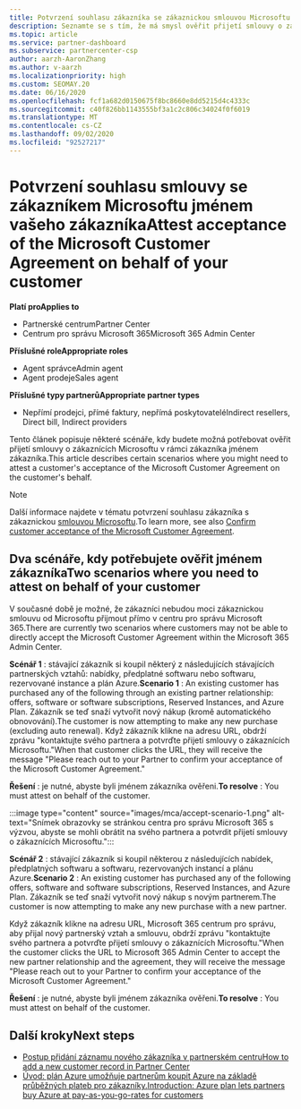 ```yaml
---
title: Potvrzení souhlasu zákazníka se zákaznickou smlouvou Microsoftu
description: Seznamte se s tím, že má smysl ověřit přijetí smlouvy o zákaznících Microsoftu jménem zákazníka.
ms.topic: article
ms.service: partner-dashboard
ms.subservice: partnercenter-csp
author: aarzh-AaronZhang
ms.author: v-aarzh
ms.localizationpriority: high
ms.custom: SEOMAY.20
ms.date: 06/16/2020
ms.openlocfilehash: fcf1a682d0150675f8bc8660e8dd5215d4c4333c
ms.sourcegitcommit: c40f826bb1143555bf3a1c2c806c34024f0f6019
ms.translationtype: MT
ms.contentlocale: cs-CZ
ms.lasthandoff: 09/02/2020
ms.locfileid: "92527217"
---
```

# <a name="attest-acceptance-of-the-microsoft-customer-agreement-on-behalf-of-your-customer"></a><span data-ttu-id="39064-103">Potvrzení souhlasu smlouvy se zákazníkem Microsoftu jménem vašeho zákazníka</span><span class="sxs-lookup"><span data-stu-id="39064-103">Attest acceptance of the Microsoft Customer Agreement on behalf of your customer</span></span>

<span data-ttu-id="39064-104">**Platí pro**</span><span class="sxs-lookup"><span data-stu-id="39064-104">**Applies to**</span></span>

- <span data-ttu-id="39064-105">Partnerské centrum</span><span class="sxs-lookup"><span data-stu-id="39064-105">Partner Center</span></span>
- <span data-ttu-id="39064-106">Centrum pro správu Microsoft 365</span><span class="sxs-lookup"><span data-stu-id="39064-106">Microsoft 365 Admin Center</span></span>

<span data-ttu-id="39064-107">**Příslušné role**</span><span class="sxs-lookup"><span data-stu-id="39064-107">**Appropriate roles**</span></span>

- <span data-ttu-id="39064-108">Agent správce</span><span class="sxs-lookup"><span data-stu-id="39064-108">Admin agent</span></span>
- <span data-ttu-id="39064-109">Agent prodeje</span><span class="sxs-lookup"><span data-stu-id="39064-109">Sales agent</span></span>

<span data-ttu-id="39064-110">**Příslušné typy partnerů**</span><span class="sxs-lookup"><span data-stu-id="39064-110">**Appropriate partner types**</span></span>

- <span data-ttu-id="39064-111">Nepřímí prodejci, přímé faktury, nepřímá poskytovatelé</span><span class="sxs-lookup"><span data-stu-id="39064-111">Indirect resellers, Direct bill, Indirect providers</span></span>

<span data-ttu-id="39064-112">Tento článek popisuje některé scénáře, kdy budete možná potřebovat ověřit přijetí smlouvy o zákaznících Microsoftu v rámci zákazníka jménem zákazníka.</span><span class="sxs-lookup"><span data-stu-id="39064-112">This article describes certain scenarios where you might need to attest a customer's acceptance of the Microsoft Customer Agreement on the customer's behalf.</span></span>

>[!NOTE]
><span data-ttu-id="39064-113">Další informace najdete v tématu potvrzení souhlasu zákazníka s zákaznickou [smlouvou Microsoftu](confirm-customer-agreement.md).</span><span class="sxs-lookup"><span data-stu-id="39064-113">To learn more, see also [Confirm customer acceptance of the Microsoft Customer Agreement](confirm-customer-agreement.md).</span></span>

## <a name="two-scenarios-where-you-need-to-attest-on-behalf-of-your-customer"></a><span data-ttu-id="39064-114">Dva scénáře, kdy potřebujete ověřit jménem zákazníka</span><span class="sxs-lookup"><span data-stu-id="39064-114">Two scenarios where you need to attest on behalf of your customer</span></span>

<span data-ttu-id="39064-115">V současné době je možné, že zákazníci nebudou moci zákaznickou smlouvu od Microsoftu přijmout přímo v centru pro správu Microsoft 365.</span><span class="sxs-lookup"><span data-stu-id="39064-115">There are currently two scenarios where customers may not be able to directly accept the Microsoft Customer Agreement within the Microsoft 365 Admin Center.</span></span>

<span data-ttu-id="39064-116">**Scénář 1** : stávající zákazník si koupil některý z následujících stávajících partnerských vztahů: nabídky, předplatné softwaru nebo softwaru, rezervované instance a plán Azure.</span><span class="sxs-lookup"><span data-stu-id="39064-116">**Scenario 1** : An existing customer has purchased any of the following through an existing partner relationship: offers, software or software subscriptions, Reserved Instances, and Azure Plan.</span></span> <span data-ttu-id="39064-117">Zákazník se teď snaží vytvořit nový nákup (kromě automatického obnovování).</span><span class="sxs-lookup"><span data-stu-id="39064-117">The customer is now attempting to make any new purchase (excluding auto renewal).</span></span> <span data-ttu-id="39064-118">Když zákazník klikne na adresu URL, obdrží zprávu "kontaktujte svého partnera a potvrďte přijetí smlouvy o zákaznících Microsoftu."</span><span class="sxs-lookup"><span data-stu-id="39064-118">When that customer clicks the URL, they will receive the message "Please reach out to your Partner to confirm your acceptance of the Microsoft Customer Agreement."</span></span>  

<span data-ttu-id="39064-119">**Řešení** : je nutné, abyste byli jménem zákazníka ověřeni.</span><span class="sxs-lookup"><span data-stu-id="39064-119">**To resolve** : You must attest on behalf of the customer.</span></span>

:::image type="content" source="images/mca/accept-scenario-1.png" alt-text="Snímek obrazovky se stránkou centra pro správu Microsoft 365 s výzvou, abyste se mohli obrátit na svého partnera a potvrdit přijetí smlouvy o zákaznících Microsoftu.":::

<span data-ttu-id="39064-121">**Scénář 2** : stávající zákazník si koupil některou z následujících nabídek, předplatných softwaru a softwaru, rezervovaných instancí a plánu Azure.</span><span class="sxs-lookup"><span data-stu-id="39064-121">**Scenario 2** : An existing customer has purchased any of the following offers, software and software subscriptions, Reserved Instances, and Azure Plan.</span></span> <span data-ttu-id="39064-122">Zákazník se teď snaží vytvořit nový nákup s novým partnerem.</span><span class="sxs-lookup"><span data-stu-id="39064-122">The customer is now attempting to make any new purchase with a new partner.</span></span>

<span data-ttu-id="39064-123">Když zákazník klikne na adresu URL, Microsoft 365 centrum pro správu, aby přijal nový partnerský vztah a smlouvu, obdrží zprávu "kontaktujte svého partnera a potvrďte přijetí smlouvy o zákaznících Microsoftu."</span><span class="sxs-lookup"><span data-stu-id="39064-123">When the customer clicks the URL to Microsoft 365 Admin Center to accept the new partner relationship and the agreement, they will receive the message "Please reach out to your Partner to confirm your acceptance of the Microsoft Customer Agreement."</span></span>  

<span data-ttu-id="39064-124">**Řešení** : je nutné, abyste byli jménem zákazníka ověřeni.</span><span class="sxs-lookup"><span data-stu-id="39064-124">**To resolve** : You must attest on behalf of the customer.</span></span>  

## <a name="next-steps"></a><span data-ttu-id="39064-125">Další kroky</span><span class="sxs-lookup"><span data-stu-id="39064-125">Next steps</span></span>

- [<span data-ttu-id="39064-126">Postup přidání záznamu nového zákazníka v partnerském centru</span><span class="sxs-lookup"><span data-stu-id="39064-126">How to add a new customer record in Partner Center</span></span>](add-a-new-customer.md)
- [<span data-ttu-id="39064-127">Úvod: plán Azure umožňuje partnerům koupit Azure na základě průběžných plateb pro zákazníky.</span><span class="sxs-lookup"><span data-stu-id="39064-127">Introduction: Azure plan lets partners buy Azure at pay-as-you-go-rates for customers</span></span>](azure-plan-lp.md)
